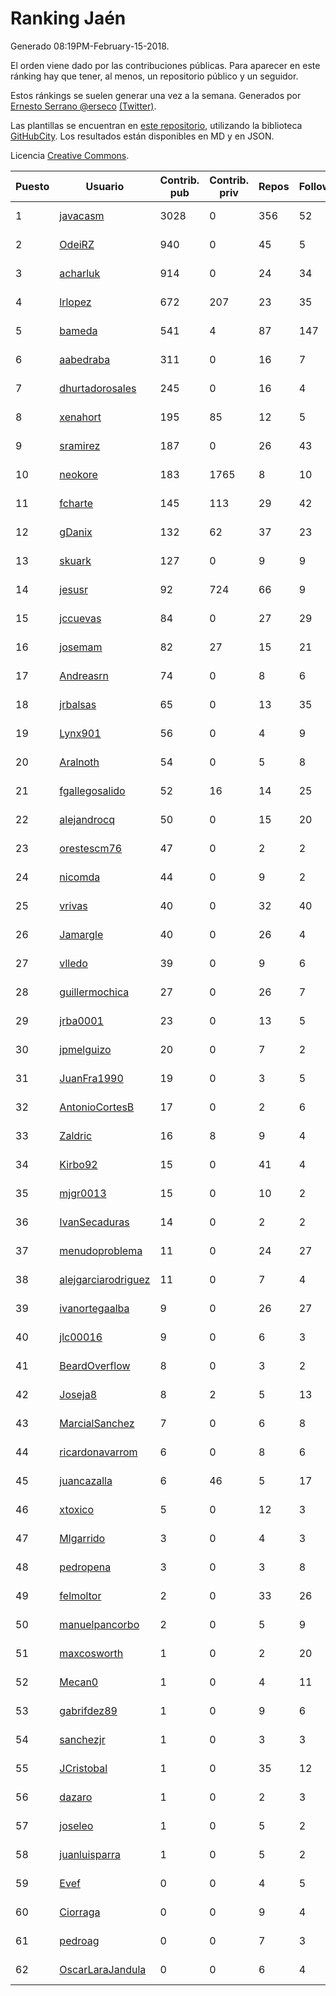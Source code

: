 # Ranking Jaén

Generado 08:19PM-February-15-2018.

El orden viene dado por las contribuciones públicas. Para aparecer en este ránking hay que tener, al menos, un repositorio público y un seguidor.

Estos ránkings se suelen generar una vez a la semana. Generados por [Ernesto Serrano @erseco](https://github.com/erseco/) [(Twitter)](https://twitter.com/erseco).

Las plantillas se encuentran en [este repositorio](https://github.com/iblancasa/GH-Spanish-Ranking), utilizando la biblioteca [GitHubCity](https://github.com/iblancasa/GitHubCity). Los resultados están disponibles en MD y en JSON.

Licencia [Creative Commons](https://creativecommons.org/licenses/by/4.0/).

| Puesto   |  Usuario  | Contrib. pub | Contrib. priv |Repos| Followers | Desde |  Avatar  |
|----------|-----------|--------------|---------------|-----|-----------|-------|----------|
|1|[javacasm](https://github.com/javacasm)|3028|0|356|52|2013-03-12|![javacasm](https://avatars0.githubusercontent.com/u/3841695)|
|2|[OdeiRZ](https://github.com/OdeiRZ)|940|0|45|5|2014-10-01|![OdeiRZ](https://avatars3.githubusercontent.com/u/8981290)|
|3|[acharluk](https://github.com/acharluk)|914|0|24|34|2013-08-03|![acharluk](https://avatars0.githubusercontent.com/u/5154281)|
|4|[lrlopez](https://github.com/lrlopez)|672|207|23|35|2011-01-04|![lrlopez](https://avatars3.githubusercontent.com/u/547387)|
|5|[bameda](https://github.com/bameda)|541|4|87|147|2011-06-26|![bameda](https://avatars1.githubusercontent.com/u/877218)|
|6|[aabedraba](https://github.com/aabedraba)|311|0|16|7|2017-04-19|![aabedraba](https://avatars2.githubusercontent.com/u/27779735)|
|7|[dhurtadorosales](https://github.com/dhurtadorosales)|245|0|16|4|2016-09-19|![dhurtadorosales](https://avatars3.githubusercontent.com/u/22294592)|
|8|[xenahort](https://github.com/xenahort)|195|85|12|5|2016-03-30|![xenahort](https://avatars3.githubusercontent.com/u/18160833)|
|9|[sramirez](https://github.com/sramirez)|187|0|26|43|2010-12-02|![sramirez](https://avatars0.githubusercontent.com/u/506548)|
|10|[neokore](https://github.com/neokore)|183|1765|8|10|2011-07-25|![neokore](https://avatars3.githubusercontent.com/u/938057)|
|11|[fcharte](https://github.com/fcharte)|145|113|29|42|2014-08-05|![fcharte](https://avatars0.githubusercontent.com/u/8365501)|
|12|[gDanix](https://github.com/gDanix)|132|62|37|23|2011-10-10|![gDanix](https://avatars0.githubusercontent.com/u/1117657)|
|13|[skuark](https://github.com/skuark)|127|0|9|9|2010-10-26|![skuark](https://avatars3.githubusercontent.com/u/454382)|
|14|[jesusr](https://github.com/jesusr)|92|724|66|9|2011-12-11|![jesusr](https://avatars1.githubusercontent.com/u/1256168)|
|15|[jccuevas](https://github.com/jccuevas)|84|0|27|29|2013-04-10|![jccuevas](https://avatars3.githubusercontent.com/u/4116619)|
|16|[josemam](https://github.com/josemam)|82|27|15|21|2015-03-14|![josemam](https://avatars1.githubusercontent.com/u/11481209)|
|17|[Andreasrn](https://github.com/Andreasrn)|74|0|8|6|2016-03-31|![Andreasrn](https://avatars1.githubusercontent.com/u/18190696)|
|18|[jrbalsas](https://github.com/jrbalsas)|65|0|13|35|2010-08-07|![jrbalsas](https://avatars1.githubusercontent.com/u/356995)|
|19|[Lynx901](https://github.com/Lynx901)|56|0|4|9|2014-11-11|![Lynx901](https://avatars0.githubusercontent.com/u/9676003)|
|20|[Aralnoth](https://github.com/Aralnoth)|54|0|5|8|2011-04-06|![Aralnoth](https://avatars2.githubusercontent.com/u/712551)|
|21|[fgallegosalido](https://github.com/fgallegosalido)|52|16|14|25|2015-03-24|![fgallegosalido](https://avatars1.githubusercontent.com/u/11628855)|
|22|[alejandrocq](https://github.com/alejandrocq)|50|0|15|20|2010-05-20|![alejandrocq](https://avatars2.githubusercontent.com/u/282431)|
|23|[orestescm76](https://github.com/orestescm76)|47|0|2|2|2016-09-04|![orestescm76](https://avatars2.githubusercontent.com/u/21990645)|
|24|[nicomda](https://github.com/nicomda)|44|0|9|2|2013-06-13|![nicomda](https://avatars1.githubusercontent.com/u/4690565)|
|25|[vrivas](https://github.com/vrivas)|40|0|32|40|2012-12-14|![vrivas](https://avatars3.githubusercontent.com/u/3046042)|
|26|[Jamargle](https://github.com/Jamargle)|40|0|26|4|2015-03-24|![Jamargle](https://avatars3.githubusercontent.com/u/11638357)|
|27|[vlledo](https://github.com/vlledo)|39|0|9|6|2011-03-28|![vlledo](https://avatars3.githubusercontent.com/u/695429)|
|28|[guillermochica](https://github.com/guillermochica)|27|0|26|7|2014-10-20|![guillermochica](https://avatars3.githubusercontent.com/u/9317092)|
|29|[jrba0001](https://github.com/jrba0001)|23|0|13|5|2016-07-17|![jrba0001](https://avatars0.githubusercontent.com/u/20506159)|
|30|[jpmelguizo](https://github.com/jpmelguizo)|20|0|7|2|2013-01-29|![jpmelguizo](https://avatars0.githubusercontent.com/u/3415524)|
|31|[JuanFra1990](https://github.com/JuanFra1990)|19|0|3|5|2015-10-22|![JuanFra1990](https://avatars2.githubusercontent.com/u/15248743)|
|32|[AntonioCortesB](https://github.com/AntonioCortesB)|17|0|2|6|2016-09-15|![AntonioCortesB](https://avatars0.githubusercontent.com/u/22213551)|
|33|[Zaldric](https://github.com/Zaldric)|16|8|9|4|2016-03-29|![Zaldric](https://avatars0.githubusercontent.com/u/18138275)|
|34|[Kirbo92](https://github.com/Kirbo92)|15|0|41|4|2011-01-12|![Kirbo92](https://avatars2.githubusercontent.com/u/559575)|
|35|[mjgr0013](https://github.com/mjgr0013)|15|0|10|2|2014-10-01|![mjgr0013](https://avatars2.githubusercontent.com/u/8981247)|
|36|[IvanSecaduras](https://github.com/IvanSecaduras)|14|0|2|2|2015-09-25|![IvanSecaduras](https://avatars2.githubusercontent.com/u/14834225)|
|37|[menudoproblema](https://github.com/menudoproblema)|11|0|24|27|2011-08-12|![menudoproblema](https://avatars3.githubusercontent.com/u/976187)|
|38|[alejgarciarodriguez](https://github.com/alejgarciarodriguez)|11|0|7|4|2015-12-19|![alejgarciarodriguez](https://avatars0.githubusercontent.com/u/16359911)|
|39|[ivanortegaalba](https://github.com/ivanortegaalba)|9|0|26|27|2013-10-16|![ivanortegaalba](https://avatars3.githubusercontent.com/u/5699976)|
|40|[jlc00016](https://github.com/jlc00016)|9|0|6|3|2015-06-05|![jlc00016](https://avatars1.githubusercontent.com/u/12764652)|
|41|[BeardOverflow](https://github.com/BeardOverflow)|8|0|3|2|2013-04-13|![BeardOverflow](https://avatars1.githubusercontent.com/u/4147595)|
|42|[Joseja8](https://github.com/Joseja8)|8|2|5|13|2014-07-12|![Joseja8](https://avatars0.githubusercontent.com/u/8145991)|
|43|[MarcialSanchez](https://github.com/MarcialSanchez)|7|0|6|8|2015-10-03|![MarcialSanchez](https://avatars0.githubusercontent.com/u/14955899)|
|44|[ricardonavarrom](https://github.com/ricardonavarrom)|6|0|8|6|2012-11-20|![ricardonavarrom](https://avatars2.githubusercontent.com/u/2845589)|
|45|[juancazalla](https://github.com/juancazalla)|6|46|5|17|2015-03-24|![juancazalla](https://avatars3.githubusercontent.com/u/11631002)|
|46|[xtoxico](https://github.com/xtoxico)|5|0|12|3|2012-08-07|![xtoxico](https://avatars0.githubusercontent.com/u/2110997)|
|47|[Mlgarrido](https://github.com/Mlgarrido)|3|0|4|3|2012-11-13|![Mlgarrido](https://avatars0.githubusercontent.com/u/2791173)|
|48|[pedropena](https://github.com/pedropena)|3|0|3|8|2011-06-07|![pedropena](https://avatars0.githubusercontent.com/u/834583)|
|49|[felmoltor](https://github.com/felmoltor)|2|0|33|26|2011-06-13|![felmoltor](https://avatars2.githubusercontent.com/u/846513)|
|50|[manuelpancorbo](https://github.com/manuelpancorbo)|2|0|5|9|2014-11-04|![manuelpancorbo](https://avatars1.githubusercontent.com/u/9550738)|
|51|[maxcosworth](https://github.com/maxcosworth)|1|0|2|20|2010-09-06|![maxcosworth](https://avatars1.githubusercontent.com/u/389437)|
|52|[Mecan0](https://github.com/Mecan0)|1|0|4|11|2013-06-11|![Mecan0](https://avatars1.githubusercontent.com/u/4668637)|
|53|[gabrifdez89](https://github.com/gabrifdez89)|1|0|9|6|2013-02-26|![gabrifdez89](https://avatars0.githubusercontent.com/u/3704317)|
|54|[sanchezjr](https://github.com/sanchezjr)|1|0|3|3|2013-12-17|![sanchezjr](https://avatars0.githubusercontent.com/u/6205905)|
|55|[JCristobal](https://github.com/JCristobal)|1|0|35|12|2014-09-23|![JCristobal](https://avatars3.githubusercontent.com/u/8878426)|
|56|[dazaro](https://github.com/dazaro)|1|0|2|3|2014-10-08|![dazaro](https://avatars1.githubusercontent.com/u/9086676)|
|57|[joseleo](https://github.com/joseleo)|1|0|5|2|2015-03-19|![joseleo](https://avatars2.githubusercontent.com/u/11560011)|
|58|[juanluisparra](https://github.com/juanluisparra)|1|0|5|2|2016-09-19|![juanluisparra](https://avatars0.githubusercontent.com/u/22294638)|
|59|[Evef](https://github.com/Evef)|0|0|4|5|2012-12-15|![Evef](https://avatars1.githubusercontent.com/u/3052550)|
|60|[Ciorraga](https://github.com/Ciorraga)|0|0|9|4|2013-11-08|![Ciorraga](https://avatars1.githubusercontent.com/u/5888071)|
|61|[pedroag](https://github.com/pedroag)|0|0|7|3|2013-09-23|![pedroag](https://avatars1.githubusercontent.com/u/5517655)|
|62|[OscarLaraJandula](https://github.com/OscarLaraJandula)|0|0|6|4|2016-09-19|![OscarLaraJandula](https://avatars0.githubusercontent.com/u/22294687)|
